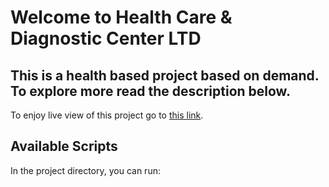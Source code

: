 # Welcome to Health Care & Diagnostic Center LTD
## This is a health based project based on demand. To explore more read the description below.


To enjoy live view of this project go to [this link](https://github.com/facebook/create-react-app).

## Available Scripts

In the project directory, you can run: